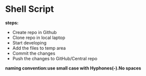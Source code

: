 # Shell Script

**steps:**
* Create repo in Github
* Clone repo in local laptop
* Start developing
* Add the files to temp area
* Commit the changes
* Push the changes to GitHub/Central repo

**naming convention:use small case with Hyphones(-).No spaces**
